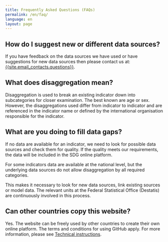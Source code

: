 ```yaml
---
title: Frequently Asked Questions (FAQs)
permalink: /en/faq/
language: en
layout: page
---
```


## How do I suggest new or different data sources?
If you have feedback on the data sources we have used or have suggestions for new data sources then please contact us at: <a href="mailto:{{site.email_contacts.questions}}">{{site.email_contacts.questions}}</a>.

## What does disaggregation mean?
Disaggregation is used to break an existing indicator down into subcategories for closer examination. The best known are age or sex. However, the disaggregations used differ from indicator to indicator and are referenced in the indicator name or defined by the international organisation responsible for the indicator.

## What are you doing to fill data gaps?
If no data are available for an indicator, we need to look for possible data sources and check them for quality. If the quality meets our requirements, the data will be included in the SDG online platform.

For some indicators data are available at the national level, but the underlying data sources do not allow disaggregation by all required categories.

This makes it necessary to look for new data sources, link existing sources or model data. The relevant units at the Federal Statistical Office (Destatis) are continuously involved in this process.

## Can other countries copy this website?
Yes. The website can be freely used by other countries to create their own online platform. The terms and conditions for using GitHub apply. For more information, please see [Technical instructions](https://g205sdgs.github.io/sdg-indicators/en/guidance/).
